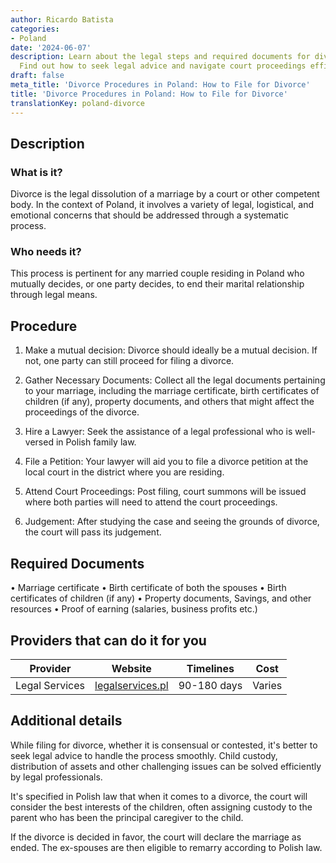 ```yaml
---
author: Ricardo Batista
categories:
- Poland
date: '2024-06-07'
description: Learn about the legal steps and required documents for divorce in Poland.
  Find out how to seek legal advice and navigate court proceedings efficiently.
draft: false
meta_title: 'Divorce Procedures in Poland: How to File for Divorce'
title: 'Divorce Procedures in Poland: How to File for Divorce'
translationKey: poland-divorce
---
```



## Description
### What is it?
Divorce is the legal dissolution of a marriage by a court or other competent body. In the context of Poland, it involves a variety of legal, logistical, and emotional concerns that should be addressed through a systematic process.

### Who needs it?
This process is pertinent for any married couple residing in Poland who mutually decides, or one party decides, to end their marital relationship through legal means.

## Procedure
1. Make a mutual decision: Divorce should ideally be a mutual decision. If not, one party can still proceed for filing a divorce.

2. Gather Necessary Documents: Collect all the legal documents pertaining to your marriage, including the marriage certificate, birth certificates of children (if any), property documents, and others that might affect the proceedings of the divorce.

3. Hire a Lawyer: Seek the assistance of a legal professional who is well-versed in Polish family law.

4. File a Petition: Your lawyer will aid you to file a divorce petition at the local court in the district where you are residing. 

5. Attend Court Proceedings: Post filing, court summons will be issued where both parties will need to attend the court proceedings. 

6. Judgement: After studying the case and seeing the grounds of divorce, the court will pass its judgement.

## Required Documents
• Marriage certificate 
• Birth certificate of both the spouses 
• Birth certificates of children (if any) 
• Property documents, Savings, and other resources 
• Proof of earning (salaries, business profits etc.) 

## Providers that can do it for you

| Provider        |     Website                                      |     Timelines    |       Cost      |
| --------------- | ---------------                                  |  :-------------: | :-------------: |
| Legal Services  | [legalservices.pl](http://www.legalservices.pl/) |  90-180 days     | Varies          |


## Additional details
While filing for divorce, whether it is consensual or contested, it's better to seek legal advice to handle the process smoothly. Child custody, distribution of assets and other challenging issues can be solved efficiently by legal professionals.

It's specified in Polish law that when it comes to a divorce, the court will consider the best interests of the children, often assigning custody to the parent who has been the principal caregiver to the child.

If the divorce is decided in favor, the court will declare the marriage as ended. The ex-spouses are then eligible to remarry according to Polish law.